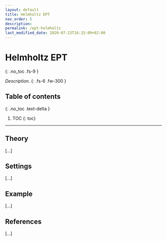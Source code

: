 ```yaml
---
layout: default
title: Helmholtz EPT
nav_order: 5
description:
permalink: /ept-helmholtz
last_modified_date: 2020-07-23T16:15:09+02:00
---
```


# Helmholtz EPT
{: .no_toc .fs-9 }

_Description_.
{: .fs-6 .fw-300 }

## Table of contents
{: .no_toc .text-delta }

1. TOC
{: toc}

---

## Theory

[...]

## Settings

[...]

## Example

[...]

## References

[...]
